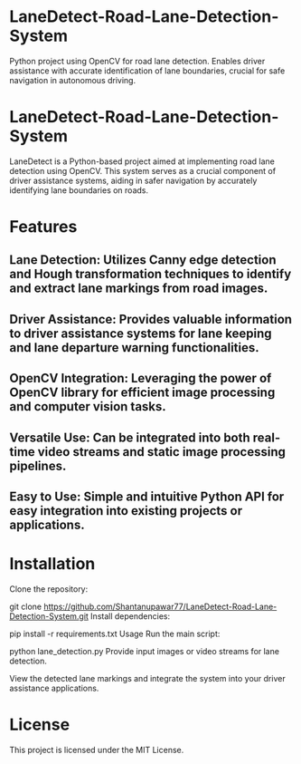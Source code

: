# LaneDetect-Road-Lane-Detection-System
Python project using OpenCV for road lane detection. Enables driver assistance with accurate identification of lane boundaries, crucial for safe navigation in autonomous driving.

# LaneDetect-Road-Lane-Detection-System
LaneDetect is a Python-based project aimed at implementing road lane detection using OpenCV. This system serves as a crucial component of driver assistance systems, aiding in safer navigation by accurately identifying lane boundaries on roads.

# Features
## Lane Detection: Utilizes Canny edge detection and Hough transformation techniques to identify and extract lane markings from road images.
## Driver Assistance: Provides valuable information to driver assistance systems for lane keeping and lane departure warning functionalities.
## OpenCV Integration: Leveraging the power of OpenCV library for efficient image processing and computer vision tasks.
## Versatile Use: Can be integrated into both real-time video streams and static image processing pipelines.
## Easy to Use: Simple and intuitive Python API for easy integration into existing projects or applications.

# Installation
Clone the repository:

git clone https://github.com/Shantanupawar77/LaneDetect-Road-Lane-Detection-System.git
Install dependencies:

pip install -r requirements.txt
Usage
Run the main script:

python lane_detection.py
Provide input images or video streams for lane detection.

View the detected lane markings and integrate the system into your driver assistance applications.


# License
This project is licensed under the MIT License.

